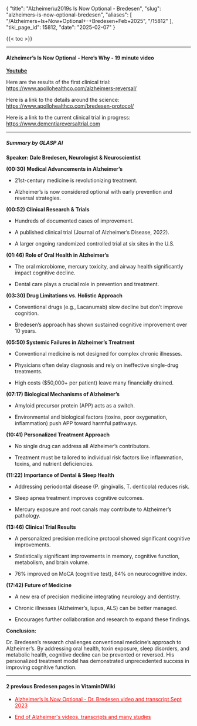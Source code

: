 {
  "title": "Alzheimer\u2019s Is Now Optional - Bredesen",
  "slug": "alzheimers-is-now-optional-bredesen",
  "aliases": [
    "/Alzheimers+Is+Now+Optional+-+Bredesen+Feb+2025",
    "/15812"
  ],
  "tiki_page_id": 15812,
  "date": "2025-02-07"
}

{{< toc >}}

---

#### Alzheimer’s Is Now Optional - Here’s Why - 19 minute video

 **[Youtube](https://www.youtube.com/watch?v=ZKzrWbLT97E)** 

Here are the results of the first clinical trial: https://www.apollohealthco.com/alzheimers-reversal/

Here is a link to the details around the science: https://www.apollohealthco.com/bredesen-protocol/

Here is a link to the current clinical trial in progress: https://www.dementiareversaltrial.com

---

##### Summary by GLASP AI

 **Speaker: Dale Bredesen, Neurologist & Neuroscientist** 

 **(00:30) Medical Advancements in Alzheimer’s** 

* 21st-century medicine is revolutionizing treatment.

* Alzheimer’s is now considered optional with early prevention and reversal strategies.

 **(00:52) Clinical Research & Trials** 

* Hundreds of documented cases of improvement.

* A published clinical trial (Journal of Alzheimer’s Disease, 2022).

* A larger ongoing randomized controlled trial at six sites in the U.S.

 **(01:46) Role of Oral Health in Alzheimer’s** 

* The oral microbiome, mercury toxicity, and airway health significantly impact cognitive decline.

* Dental care plays a crucial role in prevention and treatment.

 **(03:30) Drug Limitations vs. Holistic Approach** 

* Conventional drugs (e.g., Lacanumab) slow decline but don’t improve cognition.

* Bredesen’s approach has shown sustained cognitive improvement over 10 years.

 **(05:50) Systemic Failures in Alzheimer’s Treatment** 

* Conventional medicine is not designed for complex chronic illnesses.

* Physicians often delay diagnosis and rely on ineffective single-drug treatments.

* High costs ($50,000+ per patient) leave many financially drained.

 **(07:17) Biological Mechanisms of Alzheimer’s** 

* Amyloid precursor protein (APP) acts as a switch.

* Environmental and biological factors (toxins, poor oxygenation, inflammation) push APP toward harmful pathways.

 **(10:41) Personalized Treatment Approach** 

* No single drug can address all Alzheimer’s contributors.

* Treatment must be tailored to individual risk factors like inflammation, toxins, and nutrient deficiencies.

 **(11:22) Importance of Dental & Sleep Health** 

* Addressing periodontal disease (P. gingivalis, T. denticola) reduces risk.

* Sleep apnea treatment improves cognitive outcomes.

* Mercury exposure and root canals may contribute to Alzheimer’s pathology.

 **(13:46) Clinical Trial Results** 

* A personalized precision medicine protocol showed significant cognitive improvements.

* Statistically significant improvements in memory, cognitive function, metabolism, and brain volume.

* 76% improved on MoCA (cognitive test), 84% on neurocognitive index.

 **(17:42) Future of Medicine** 

* A new era of precision medicine integrating neurology and dentistry.

* Chronic illnesses (Alzheimer’s, lupus, ALS) can be better managed.

* Encourages further collaboration and research to expand these findings.

 **Conclusion:** 

Dr. Bredesen’s research challenges conventional medicine’s approach to Alzheimer’s. By addressing oral health, toxin exposure, sleep disorders, and metabolic health, cognitive decline can be prevented or reversed. His personalized treatment model has demonstrated unprecedented success in improving cognitive function.

---

#### 2 previous Bredesen pages in VitaminDWiki

* <a href="/posts/alzheimers-is-now-optional-dr-bredesen-video-and-transcript" style="color: red; text-decoration: underline;" title="This post/category does not exist yet: Alzheimer’s Is Now Optional - Dr. Bredesen video and transcript Sept 2023">Alzheimer’s Is Now Optional - Dr. Bredesen video and transcript Sept 2023</a>

* <a href="/posts/end-of-alzheimers-videos-transcripts-and-many-studies" style="color: red; text-decoration: underline;" title="This post/category does not exist yet: End of Alzheimer's videos, transcripts and many studies">End of Alzheimer's videos, transcripts and many studies</a>

<!-- ~tc~ (alias(Alzheimer’s Is Now Optional  - Bredesen Feb 2025)) ~/tc~ -->